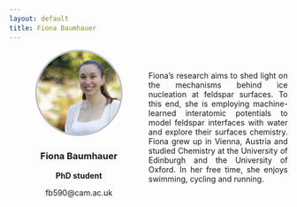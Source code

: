 ```yaml
---
layout: default
title: Fiona Baumhauer
---
```


<div style="display: grid; grid-template-columns: 1fr 1fr; gap: 0px; align-items: center;">

<div style="text-align: center;">
    <img src="/group/portraits/fiona.jpg" alt="Fiona Baumhauer" style="width: 60%; height: auto; border-radius: 50%;border: 3px solid #b8beca;" />
    <div style="margin-top: 20px;">
        <h3>Fiona Baumhauer</h3>
        <p><b>PhD student</b></p>
        <p>fb590@cam.ac.uk</p>
    </div>
</div>

<div>
    <p style="display: flex; align-items: center; text-align: justify;"> Fiona’s research aims to shed light on the mechanisms behind ice nucleation at feldspar surfaces. To this end, she is employing machine-learned interatomic potentials to model feldspar interfaces with water and explore their surfaces chemistry. Fiona grew up in Vienna, Austria and studied Chemistry at the University of Edinburgh and the University of Oxford. In her free time, she enjoys swimming, cycling and running.</p>
</div>
